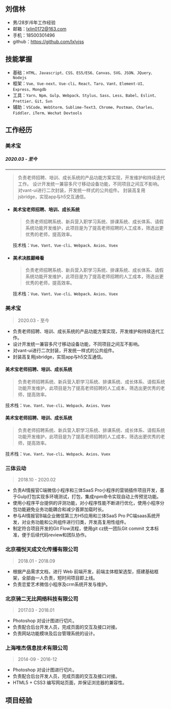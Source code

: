## 刘信林
- 男/28岁/6年工作经验
- 邮箱：lxlin0172@163.com
- 手机：18500301496
- github：https://github.com/lxlyjss

## 技能掌握

- 基础：`HTML、Javascript、CSS、ES5/ES6、Canvas、SVG、JSON、JQuery、Nodejs`
- 框架：`Vue、Vue-next、Vue-cli、React、Taro、Vant、Element-UI、Express、Mongdb`
- 工具：`Yarn、Npm、Gulp、Webpack、Stylus、Sass、Less、Babel、Eslint、Prettier、Git、Svn`
- 辅助：`VSCode、WebStorm、Sublime-Text3、Chrome、Postman、Charles、Fiddler、iTerm、Wechat Devtools`
## 工作经历

### 美术宝
##### 2020.03 - 至今
******
> 负责老师招聘、培训、成长系统的产品功能方案实现，开发维护和持续迭代工作。
> 设计开发统一兼容多尺寸移动设备功能，不同项目之间互不影响。
> 对vant-ui进行二次封装，开发统一样式的公共组件。
> 封装高复用jsbridge，实现app与h5交互通信。

- #### 美术宝老师招聘、培训、成长系统
  > 负责老师招聘系统、新兵营入职学习系统、排课系统、成长体系、请假系统功能开发维护，此项目是为了提高老师招聘的人工成本，筛选出更优秀的老师，提高效率。

  技术栈：`Vue、Vant、Vue-cli、Webpack、Axios、Vuex`

- #### 美术决胜巅峰看
  > 负责老师招聘系统、新兵营入职学习系统、排课系统、成长体系、请假系统功能开发维护，此项目是为了提高老师招聘的人工成本，筛选出更优秀的老师，提高效率。
  
  技术栈：`Vue、Vant、Vue-cli、Webpack、Axios、Vuex`

### 美术宝

> 2020.03 - 至今

- 负责老师招聘、培训、成长系统的产品功能方案实现，开发维护和持续迭代工作。
- 设计开发统一兼容多尺寸移动设备功能，不同项目之间互不影响。
- 对vant-ui进行二次封装，开发统一样式的公共组件。
- 封装高复用jsbridge，实现app与h5交互通信。


#### 美术宝老师招聘、培训、成长系统
> 负责老师招聘系统、新兵营入职学习系统、排课系统、成长体系、请假系统功能开发维护，此项目是为了提高老师招聘的人工成本，筛选出更优秀的老师，提高效率。

技术栈：`Vue、Vant、Vue-cli、Webpack、Axios、Vuex`

#### 美术宝老师招聘、培训、成长系统
> 负责老师招聘系统、新兵营入职学习系统、排课系统、成长体系、请假系统功能开发维护，此项目是为了提高老师招聘的人工成本，筛选出更优秀的老师，提高效率。

技术栈：`Vue、Vant、Vue-cli、Webpack、Axios、Vuex`

### 三体云动

> 2018.10 - 2020.02

- 负责AI情报官C端微信小程序和三体SaaS Pro小程序的营销插件项目开发，基于Gulp打包实现多环境测试，打包，集成npm命令实现自动上传预览功能。
- 使用小程序平台提供的评测功能，对小程序性能不断进行优化，使用小程序分包功能避免业务功能耦合和减少首屏加载时长。
- 参与AI情报官B端企业微信第三方H5应用和三体SaaS Pro PC端saas系统开发，对业务功能和公共组件进行归类，开发高复用性组件。
- 制定符合项目开发的Git Flow流程，使用git cz统一团队Git commit 文本标准，便于后续代码review和团队协作。

### 北京福悦天成文化传播有限公司

> 2018.01 - 2018.09

- 根据产品需求文档，进行 Web 前端开发，前端主体框架选型，搭建基础框架，全部由一人负责，短时间项目即上线。
- 负责恋爱艺术微信小程序及crm系统开发与维护。

### 北京骑二无比网络科技有限公司

> 2017.03 - 2018.01

- Photoshop 对设计图进行切片。
- 负责配合后台开发人员，完成页面的交互及接口对接。
- 负责网站功能模块及后台管理系统的设计。

### 上海唯杰信息技术有限公司

> 2014-09 - 2016-12

- Photoshop 对设计图进行切片。
- 负责配合后台开发人员，完成页面的交互及接口对接。
- HTML5 + CSS3 编写网站页面，并保证浏览器的兼容性。

## 项目经验
